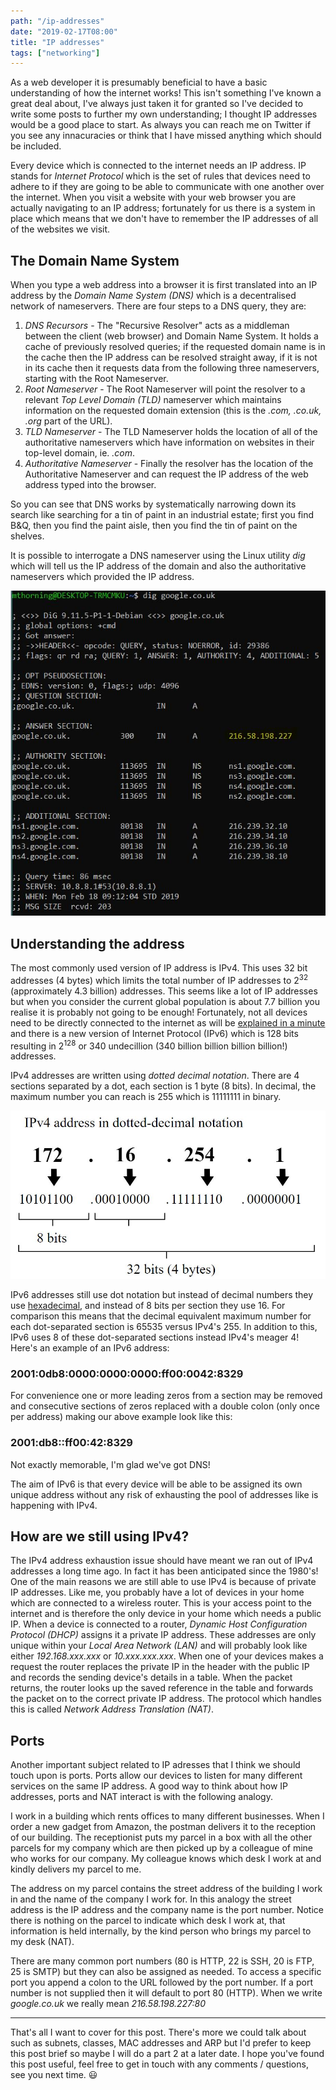 ```yaml
---
path: "/ip-addresses"
date: "2019-02-17T08:00"
title: "IP addresses"
tags: ["networking"]
---
```


As a web developer it is presumably beneficial to have a basic understanding of how the internet works! This isn't something I've known a great deal about, I've always just taken it for granted so I've decided to write some posts to further my own understanding; I thought IP addresses would be a good place to start. As always you can reach me on Twitter if you see any innacuracies or think that I have missed anything which should be included.

Every device which is connected to the internet needs an IP address. IP stands for _Internet Protocol_ which is the set of rules that devices need to adhere to if they are going to be able to communicate with one another over the internet. When you visit a website with your web browser you are actually navigating to an IP address; fortunately for us there is a system in place which means that we don't have to remember the IP addresses of all of the websites we visit.

## The Domain Name System

When you type a web address into a browser it is first translated into an IP address by the _Domain Name System (DNS)_ which is a decentralised network of nameservers. There are four steps to a DNS query, they are:
1. *DNS Recursors* - The "Recursive Resolver" acts as a middleman between the client (web browser) and Domain Name System. It holds a cache of previously resolved queries; if the requested domain name is in the cache then the IP address can be resolved straight away, if it is not in its cache then it requests data from the following three nameservers, starting with the Root Nameserver.
1. *Root Nameserver* - The Root Nameserver will point the resolver to a relevant _Top Level Domain (TLD)_ nameserver which maintains information on the requested domain extension (this is the _.com, .co.uk, .org_ part of the URL).
1. *TLD Nameserver* - The TLD Nameserver holds the location of all of the authoritative nameservers which have information on websites in their top-level domain, ie. _.com_.
1. *Authoritative Nameserver* - Finally the resolver has the location of the Authoritative Nameserver and can request the IP address of the web address typed into the browser.

So you can see that DNS works by systematically narrowing down its search like searching for a tin of paint in an industrial estate; first you find B&Q, then you find the paint aisle, then you find the tin of paint on the shelves.

It is possible to interrogate a DNS nameserver using the Linux utility _dig_ which will tell us the IP address of the domain and also the authoritative nameservers which provided the IP address.

![output from dig](dig_google.JPG)

## Understanding the address

The most commonly used version of IP address is IPv4. This uses 32 bit addresses (4 bytes) which limits the total number of IP addresses to 2<sup>32</sup> (approximately 4.3 billion) addresses. This seems like a lot of IP addresses but when you consider the current global population is about 7.7 billion you realise it is probably not going to be enough! Fortunately, not all devices need to be directly connected to the internet as will be [explained in a minute](#how-are-we-still-using-ipv4) and there is a new version of Internet Protocol (IPv6) which is 128 bits resulting in 2<sup>128</sup> or 340 undecillion (340 billion billion billion billion!) addresses.

IPv4 addresses are written using _dotted decimal notation_. There are 4 sections separated by a dot, each section is 1 byte (8 bits). In decimal, the maximum number you can reach is 255 which is 11111111 in binary.

![IPv4 dot notation diagram](IPv4_dot_notation.JPG)

IPv6 addresses still use dot notation but instead of decimal numbers they use [hexadecimal](https://en.wikipedia.org/wiki/Hexadecimal), and instead of 8 bits per section they use 16. For comparison this means that the decimal equivalent maximum number for each dot-separated section is 65535 versus IPv4's 255. In addition to this, IPv6 uses 8 of these dot-separated sections instead IPv4's meager 4! Here's an example of an IPv6 address:
### **2001:0db8:0000:0000:0000:ff00:0042:8329**

For convenience one or more leading zeros from a section may be removed and consecutive sections of zeros replaced with a double colon (only once per address) making our above example look like this:
### **2001:db8::ff00:42:8329**

Not exactly memorable, I'm glad we've got DNS!

The aim of IPv6 is that every device will be able to be assigned its own unique address without any risk of exhausting the pool of addresses like is happening with IPv4.

## How are we still using IPv4?

The IPv4 address exhaustion issue should have meant we ran out of IPv4 addresses a long time ago. In fact it has been anticipated since the 1980's! One of the main reasons we are still able to use IPv4 is because of private IP addresses. Like me, you probably have a lot of devices in your home which are connected to a wireless router. This is your access point to the internet and is therefore the only device in your home which needs a public IP. When a device is connected to a router, _Dynamic Host Configuration Protocol (DHCP)_ assigns it a private IP address. These addresses are only unique within your _Local Area Network (LAN)_ and will probably look like either _192.168.xxx.xxx_ or _10.xxx.xxx.xxx_. When one of your devices makes a request the router replaces the private IP in the header with the public IP and records the sending device's details in a table. When the packet returns, the router looks up the saved reference in the table and forwards the packet on to the correct private IP address. The protocol which handles this is called _Network Address Translation (NAT)_.

## Ports

Another important subject related to IP adresses that I think we should touch upon is ports. Ports allow our devices to listen for many different services on the same IP address. A good way to think about how IP addresses, ports and NAT interact is with the following analogy.

I work in a building which rents offices to many different businesses. When I order a new gadget from Amazon, the postman delivers it to the reception of our building. The receptionist puts my parcel in a box with all the other parcels for my company which are then picked up by a colleague of mine who works for our company. My colleague knows which desk I work at and kindly delivers my parcel to me.

The address on my parcel contains the street address of the building I work in and the name of the company I work for. In this analogy the street address is the IP address and the company name is the port number. Notice there is nothing on the parcel to indicate which desk I work at, that information is held internally, by the kind person who brings my parcel to my desk (NAT).

There are many common port numbers (80 is HTTP, 22 is SSH, 20 is FTP, 25 is SMTP) but they can also be assigned as needed. To access a specific port you append a colon to the URL followed by the port number. If a port number is not supplied then it will default to port 80 (HTTP). When we write _google.co.uk_ we really mean _216.58.198.227:80_

---

That's all I want to cover for this post. There's more we could talk about such as subnets, classes, MAC addresses and ARP but I'd prefer to keep this post brief so maybe I will do a part 2 at a later date. I hope you've found this post useful, feel free to get in touch with any comments / questions, see you next time. :smiley:
